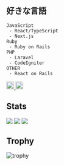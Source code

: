 ## 好きな言語
```
JavaScript
 - React/TypeScript
 - Next.js
Ruby
 - Ruby on Rails
PHP
 - Laravel
 - CodeIgniter
OTHER
 - React on Rails
```
<p align="left">
  <a href="https://github.com/muffinist11">
    <img height="20" src="https://komarev.com/ghpvc/?username=muffinist11 />
  </a>
  <a href="https://github.com/muffinist11">
    <img height="20" src="https://img.shields.io/github/followers/muffinist11?label=follow&logo=github&style=flat" />
  </a>
</p>

## Stats
![](http://github-profile-summary-cards.vercel.app/api/cards/profile-details?username=muffinist11&theme=solarized)
![](http://github-profile-summary-cards.vercel.app/api/cards/repos-per-language?username=muffinist11&theme=solarized)
![](http://github-profile-summary-cards.vercel.app/api/cards/productive-time?username=muffinist11&theme=solarized&utcOffset=9)

## Trophy
![trophy](https://github-profile-trophy.vercel.app/?username=ryo-ma&title=MultiLanguage,Commits,Repositories,Experience)
